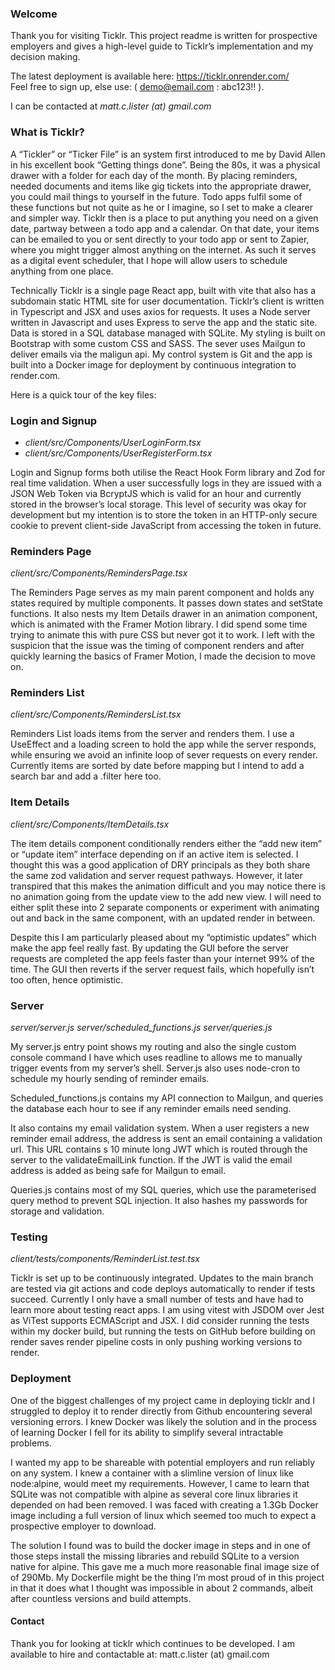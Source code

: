 ### Welcome

Thank you for visiting Ticklr. This project readme is written for prospective employers and gives a high-level guide to Ticklr’s implementation and my decision making.

The latest deployment is available here: https://ticklr.onrender.com/  
Feel free to sign up, else use: ( demo@email.com : abc123!! ).

I can be contacted at *matt.c.lister (at) gmail.com*

### What is Ticklr?

A “Tickler” or “Ticker File” is an system first introduced to me by David Allen in his excellent book “Getting things done”. Being the 80s, it was a physical drawer with a folder for each day of the month. By placing reminders, needed documents and items like gig tickets into the appropriate drawer, you could mail things to yourself in the future. Todo apps fulfil some of these functions but not quite as he or I imagine, so I set to make a clearer and simpler way. Ticklr then is a place to put anything you need on a given date, partway between a todo app and a calendar. On that date, your items can be emailed to you or sent directly to your todo app or sent to Zapier, where you might trigger almost anything on the internet. As such it serves as a digital event scheduler, that I hope will allow users to schedule anything from one place.

Technically Ticklr is a single page React app, built with vite that also has a subdomain static HTML site for user documentation. Ticklr’s client is written in Typescript and JSX and uses axios for requests. It uses a Node server written in Javascript and uses Express to serve the app and the static site. Data is stored in a SQL database managed with SQLite. My styling is built on Bootstrap with some custom CSS and SASS. The sever uses Mailgun to deliver emails via the maligun api. My control system is Git and the app is built into a Docker image for deployment by continuous integration to render.com.

Here is a quick tour of the key files:

### Login and Signup
- *client/src/Components/UserLoginForm.tsx*
- *client/src/Components/UserRegisterForm.tsx*

Login and Signup forms both utilise the React Hook Form library and Zod for real time validation. When a user successfully logs in they are issued with a JSON Web Token via BcryptJS which is valid for an hour and currently stored in the browser’s local storage. This level of security was okay for development but my intention is to store the token in an HTTP-only secure cookie to prevent client-side JavaScript from accessing the token in future.

### Reminders Page
*client/src/Components/RemindersPage.tsx*

The Reminders Page serves as my main parent component and holds any states required by multiple components. It passes down states and setState functions. It also nests my Item Details drawer in an animation component, which is animated with the Framer Motion library. I did spend some time trying to animate this with pure CSS but never got it to work. I left with the suspicion that the issue was the timing of component renders and after quickly learning the basics of Framer Motion, I made the decision to move on.

### Reminders List
*client/src/Components/RemindersList.tsx*

Reminders List loads items from the server and renders them. I use a UseEffect and a loading screen to hold the app while the server responds, while ensuring we avoid an infinite loop of sever requests on every render. Currently items are sorted by date before mapping but I intend to add a search bar and add a .filter here too.

### Item Details
*client/src/Components/ItemDetails.tsx*

The item details component conditionally renders either the “add new item” or “update item” interface depending on if an active item is selected. I thought this was a good application of DRY principals as they both share the same zod validation and server request pathways. However, it later transpired that this makes the animation difficult and you may notice there is no animation going from the update view to the add new view. I will need to either split these into 2 separate components or experiment with animating out and back in the same component, with an updated render in between.

Despite this I am particularly pleased about my “optimistic updates” which make the app feel really fast. By updating the GUI before the server requests are completed the app feels faster than your internet 99% of the time. The GUI then reverts if the server request fails, which hopefully isn’t too often, hence optimistic.

### Server
*server/server.js*
*server/scheduled_functions.js*
*server/queries.js*

My server.js entry point shows my routing and also the single custom console command I have which uses readline to allows me to manually trigger events from my server’s shell. Server.js also uses node-cron to schedule my hourly sending of reminder emails.

Scheduled_functions.js contains my API connection to Mailgun, and queries the database each hour to see if any reminder emails need sending.

It also contains my email validation system. When a user registers a new reminder email address, the address is sent an email containing a validation url. This URL contains s 10 minute long JWT which is routed through the server to the validateEmailLink function. If the JWT is valid the email address is added as being safe for Mailgun to email.

Queries.js contains most of my SQL queries, which use the parameterised query method to prevent SQL injection. It also hashes my passwords for storage and validation.

### Testing
*client/tests/components/ReminderList.test.tsx*

Ticklr is set up to be continuously integrated. Updates to the main branch are tested via git actions and code deploys automatically to render if tests succeed. Currently I only have a small number of tests and have had to learn more about testing react apps.
I am using vitest with JSDOM over Jest as ViTest supports ECMAScript and JSX. I did consider running the tests within my docker build, but running the tests on GitHub before building on render saves render pipeline costs in only pushing working versions to render.

### Deployment
One of the biggest challenges of my project came in deploying ticklr and I struggled to deploy it to render directly from Github encountering several versioning errors. I knew Docker was likely the solution and in the process of learning Docker I fell for its ability to simplify several intractable problems.

I wanted my app to be shareable with potential employers and run reliably on any system. I knew a container with a slimline version of linux like node:alpine, would meet my requirements. However, I came to learn that SQLite was not compatible with alpine as several core linux libraries it depended on had been removed. I was faced with creating a 1.3Gb Docker image including a full version of linux which seemed too much to expect a prospective employer to download.

The solution I found was to build the docker image in steps and in one of those steps install the missing libraries and rebuild SQLite to a version native for alpine. This gave me a much more reasonable final image size of of 290Mb. My Dockerfile might be the thing I’m most proud of in this project in that it does what I thought was impossible in about 2 commands, albeit after countless versions and build attempts.

#### Contact

Thank you for looking at ticklr which continues to be developed. I am available to hire and contactable at: matt.c.lister (at) gmail.com
